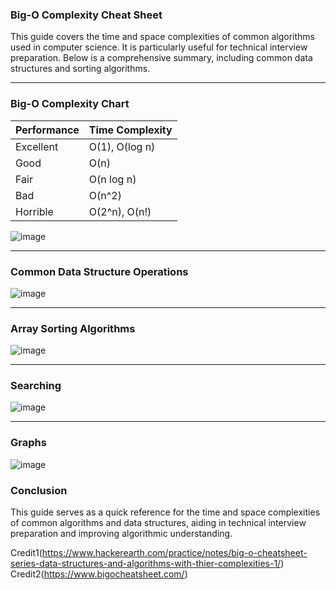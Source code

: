 ### Big-O Complexity Cheat Sheet

This guide covers the time and space complexities of common algorithms used in computer science. It is particularly useful for technical interview preparation. Below is a comprehensive summary, including common data structures and sorting algorithms.

---

### **Big-O Complexity Chart**

| Performance | Time Complexity          |
|-------------|--------------------------|
| Excellent   | O(1), O(log n)           |
| Good        | O(n)                     |
| Fair        | O(n log n)               |
| Bad         | O(n^2)                   |
| Horrible    | O(2^n), O(n!)            |

![image](https://github.com/user-attachments/assets/7272c4e7-eb5c-4d90-a0ba-50b788ed4b1e)


---



### **Common Data Structure Operations**

![image](https://github.com/user-attachments/assets/1df00818-8a47-49fb-a925-acd820550b6e)


---

### **Array Sorting Algorithms**


![image](https://github.com/user-attachments/assets/f7e6a88c-c61f-4f1d-ad5d-107dd5a7fc21)


---

### **Searching**

![image](https://github.com/user-attachments/assets/fcd08b05-19dc-49f1-92fd-103bd7db98ca)

---

### **Graphs**

![image](https://github.com/user-attachments/assets/af11a800-08aa-448b-af40-4328bc6e6586)



### **Conclusion**

This guide serves as a quick reference for the time and space complexities of common algorithms and data structures, aiding in technical interview preparation and improving algorithmic understanding.

Credit1(https://www.hackerearth.com/practice/notes/big-o-cheatsheet-series-data-structures-and-algorithms-with-thier-complexities-1/)
Credit2(https://www.bigocheatsheet.com/)
